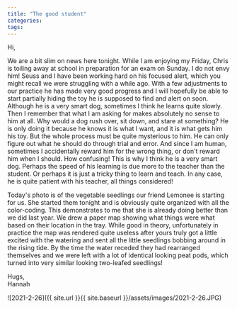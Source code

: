 ```yaml
---
title: "The good student"
categories:
tags:
---
```


Hi,

We are a bit slim on news here tonight. While I am enjoying my Friday, Chris is toiling away at school in preparation for an exam on Sunday. I do not envy him! Seuss and I have been working hard on his focused alert, which you might recall we were struggling with a while ago. With a few adjustments to our practice he has made very good progress and I will hopefully be able to start partially hiding the toy he is supposed to find and alert on soon. Although he is a very smart dog, sometimes I think he learns quite slowly. Then I remember that what I am asking for makes absolutely no sense to him at all. Why would a dog rush over, sit down, and stare at something? He is only doing it because he knows it is what I want, and it is what gets him his toy. But the whole process must be quite mysterious to him. He can only figure out what he should do through trial and error. And since I am human, sometimes I accidentally reward him for the wrong thing, or don't reward him when I should. How confusing! This is why I think he is a very smart dog. Perhaps the speed of his learning is due more to the teacher than the student. Or perhaps it is just a tricky thing to learn and teach. In any case, he is quite patient with his teacher, all things considered!

Today's photo is of the vegetable seedlings our friend Lemonee is starting for us. She started them tonight and is obviously quite organized with all the color-coding. This demonstrates to me that she is already doing better than we did last year. We drew a paper map showing what things were what based on their location in the tray. While good in theory, unfortunately in practice the map was rendered quite useless after yours truly got a little excited with the watering and sent all the little seedlings bobbing around in the rising tide. By the time the water receded they had rearranged themselves and we were left with a lot of identical looking peat pods, which turned into very similar looking two-leafed seedlings!

Hugs,<br />
Hannah

![2021-2-26]({{ site.url }}{{ site.baseurl }}/assets/images/2021-2-26.JPG)